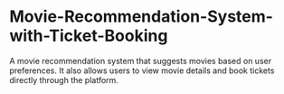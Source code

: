 # Movie-Recommendation-System-with-Ticket-Booking
A movie recommendation system that suggests movies based on user preferences. It also allows users to view movie details and book tickets directly through the platform.

